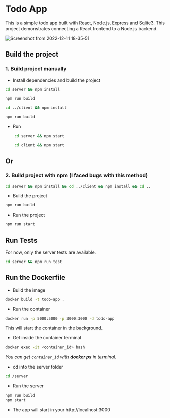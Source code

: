 # Todo App

This is a simple todo app built with React, Node.js, Express and Sqlite3. This project demonstrates connecting a React frontend to a Node.js backend.

![Screenshot from 2022-12-11 18-35-51](https://user-images.githubusercontent.com/53405133/206905380-130b782f-cd37-4041-b6d4-ad854b96761a.png)


## Build the project


### 1. Build project manually

- Install dependencies and build the project

```bash
cd server && npm install
```
```bash
npm run build
```
```bash
cd ../client && npm install
```
```bash
npm run build
```
- Run
```bash
    cd server && npm start
```
```bash
    cd client && npm start
```


## Or
### 2. Build project with npm (I faced bugs with this method)

```bash
cd server && npm install && cd ../client && npm install && cd ..
```
- Build the project
    
```bash 
npm run build
```

- Run the project

```bash
npm run start
```
## Run Tests
For now, only the server tests are available.

```bash
cd server && npm run test
```

## Run the Dockerfile

- Build the image

```bash
docker build -t todo-app .
```

- Run the container

```bash
docker run -p 5000:5000 -p 3000:3000 -d todo-app
```

This will start the container in the background.

- Get inside the container terminal

```bash
docker exec -it <container_id> bash
```
*You can get `container_id` with **docker ps** in terminal.*

- cd into the server folder

```bash
cd /server
```

- Run the server

```bash
npm run build
npm start
```

- The app will start in your http://localhost:3000
